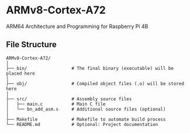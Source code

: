 # ARMv8-Cortex-A72
ARM64 Architecture and Programming for Raspberry Pi 4B

## File Structure


```shell
ARMv8-Cortex-A72/
│
├── bin/                 # The final binary (executable) will be placed here
│
├── obj/                 # Compiled object files (.o) will be stored here
│
├── src/                 # Assembly source files
│   ├── main.c           # Main C file
│   └── bn_add_asm.s     # Additional source files (optional)
│
├── Makefile             # Makefile to automate build process
└── README.md            # Optional: Project documentation
```
